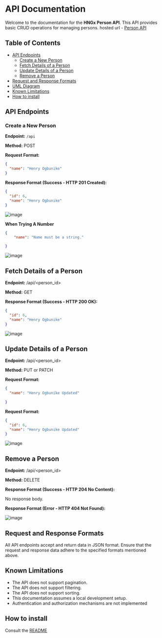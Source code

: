 # API Documentation

Welcome to the documentation for the **HNGx Person API**. This API provides basic CRUD operations for managing persons.
hosted url - [Person API](https://hogbunike.onrender.com)
## Table of Contents

- [API Endpoints](#api-endpoints)
  - [Create a New Person](#create-a-new-person)
  - [Fetch Details of a Person](#fetch-details-of-a-person)
  - [Update Details of a Person](#update-details-of-a-person)
  - [Remove a Person](#remove-a-person)
- [Request and Response Formats](#request-and-response-formats)
- [UML Diagram](#uml-diagram)
- [Known Limitations](#known-limitations)
- [How to install](#how-to-install)

## API Endpoints

### Create a New Person

**Endpoint:** `/api`

**Method:** POST

**Request Format:**
```json
{
  "name": "Henry Ogbunike"
}
```
**Response Format (Success - HTTP 201 Created):**
```json
{
  "id": 6,
  "name": "Henry Ogbunike"
}
```
![image](https://github.com/Hogbunike/restapi/assets/105209315/89ea41a9-0281-456c-9d1e-1b9496579a56)


**When Trying A Number**
```json
{
    "name": "Name must be a string."

}
```
![image](https://github.com/Hogbunike/restapi/assets/105209315/02cc101d-01c8-4acf-bd97-134972a11269)


## Fetch Details of a Person
**Endpoint:** /api/<person_id>

**Method:** GET

**Response Format (Success - HTTP 200 OK):**
```json
{
  "id": 6,
  "name": "Henry Ogbunike"
}
```
![image](https://github.com/Hogbunike/restapi/assets/105209315/13a8bffe-84eb-4f3a-9259-4eb77996ac59)



## Update Details of a Person
**Endpoint:** /api/<person_id>

**Method:** PUT or PATCH

**Request Format:**
```json
{
  "name": "Henry Ogbunike Updated"
  
}
```
**Request Format:**
```json
{
  "id": 6,
  "name": "Henry Ogbunike Updated"
}
```
![image](https://github.com/Hogbunike/restapi/assets/105209315/ecc54996-ffba-404c-9bff-ea8d08ac5f72)


## Remove a Person
**Endpoint:** /api/<person_id>

**Method:** DELETE

**Response Format (Success - HTTP 204 No Content):**

No response body.

**Response Format (Error - HTTP 404 Not Found):**

![image](https://github.com/Hogbunike/restapi/assets/105209315/78c12784-0ba8-44eb-aa22-c7596cae09b0)


## Request and Response Formats
All API endpoints accept and return data in JSON format.
Ensure that the request and response data adhere to the specified formats mentioned above.

## Known Limitations

- The API does not support pagination.
- The API does not support filtering.
- The API does not support sorting.
- This documentation assumes a local development setup.
- Authentication and authorization mechanisms are not implemented





## How to install
Consult the [README](https://github.com/Hogbunike/restapi/blob/a824ac1ba7e89498055239649f9794530f5a4be6/README.md)






